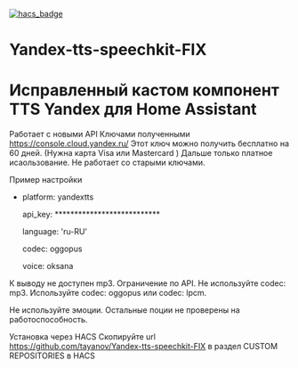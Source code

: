 [![hacs_badge](https://img.shields.io/badge/HACS-Custom-orange.svg?style=for-the-badge)](https://github.com/custom-components/hacs)

# Yandex-tts-speechkit-FIX
# Исправленный кастом компонент TTS Yandex для Home Assistant


Работает с новыми API Ключами полученными https://console.cloud.yandex.ru/
Этот ключ можно получить бесплатно на 60 дней. (Нужна карта Visa или Mastercard ) Дальше только платное исаользование.
Не работает со старыми ключами.


Пример настройки 

  - platform: yandextts
  
    api_key: ***************************
    
    
    language: 'ru-RU'
    
    codec: oggopus
    
    voice: oksana
    
К выводу не доступен mp3. Ограничение по API.
Не используйте codec: mp3.
Используйте 
codec: oggopus 
или
codec: lpcm.

Не используйте эмоции.
Остальные поции не проверены на работоспособность.

Установка через HACS
Скопируйте url https://github.com/tayanov/Yandex-tts-speechkit-FIX в раздел CUSTOM REPOSITORIES в HACS
    
